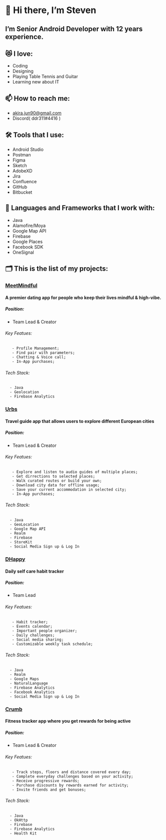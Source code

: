 # 👋 Hi there, I’m Steven

## I’m Senior Android Developer with 12 years experience.

## 😻 I love:

  - Coding
  - Designing
  - Playing Table Tennis and Guitar
  - Learning new about IT

## 📫 How to reach me: 

  - akira.jun90@gmail.com
  - Discord( ddr311#4416 )

## 🛠 Tools that I use:

  - Android Studio
  - Postman
  - Figma
  - Sketch
  - AdobeXD
  - Jira
  - Confluence
  - GitHub
  - Bitbucket

## 🧰 Languages and Frameworks that I work with:

  - Java
  - Alamofire/Moya
  - Google Map API
  - Firebase
  - Google Places
  - Facebook SDK
  - OneSignal

## 🗂 This is the list of my projects:


### [MeetMindful](https://play.google.com/store/apps/details?id=com.meetmindful.app&hl=en_US&gl=US)

#### A premier dating app for people who keep their lives mindful & high-vibe.

##### Position:

  - Team Lead & Creator

###### Key Featues:

       - Profile Management;
       - Find pair with parameters;
       - Chatting & Voice call;
       - In-App purchases;

###### Tech Stack:

      - Java
      - Geolocation
      - Firebase Analytics


### [Urbs](https://play.google.com/store/apps/details?id=com.william.urbs&hl=en_US&gl=US)

#### Travel guide app that allows users to explore different European cities

##### Position:

  - Team Lead & Creator

###### Key Featues:

       - Explore and listen to audio guides of multiple places;
       - Get dirrections to selected places;
       - Walk curated routes or build your own;
       - Download city data for offline usage;
       - Save your current accommodation in selected city;
       - In-App purchases;

###### Tech Stack:

      - Java
      - GeoLocation
      - Google Map API
      - Realm
      - Firebase
      - StoreKit
      - Social Media Sign up & Log In



### [DHappy](https://play.google.com/store/apps/details?id=com.pttdigital.dhappy&hl=en_US&gl=US)

#### Daily self care habit tracker

##### Position:

  - Team Lead

###### Key Featues:

       - Habit tracker;
       - Events calendar;
       - Important people organizer;
       - Daily challenges;
       - Social media sharing;
       - Customizable weekly task schedule;
       
###### Tech Stack:

      - Java
      - Realm
      - Google Maps
      - NaturalLanguage
      - Firebase Analytics
      - Facebook Analytics
      - Social Media Sign up & Log In



### [Crumb](https://play.google.com/store/apps/details?id=com.crumbup.crumbkotlin&hl=en_US&gl=US)

#### Fitness tracker app where you get rewards for being active

##### Position:

  - Team Lead & Creator

###### Key Featues:

       - Track steps, floors and distance covered every day;
       - Complete everyday challenges based on your activity;
       - Receive progressive rewards;
       - Purchase discounts by rewards earned for activity;
       - Invite friends and get bonuses;

###### Tech Stack:

      - Java
      - OkHttp
      - Firebase 
      - Firebase Analytics
      - Health Kit
      
